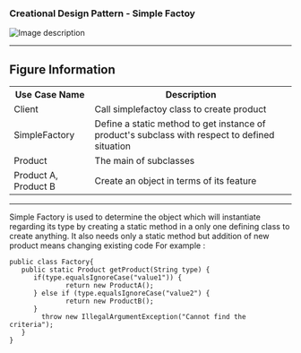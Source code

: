 ### Creational Design Pattern - Simple Factoy

![Image description](https://github.com/Rapter1990/Software-Design-Pattren-Examples-in-Java/blob/master/images/factory.png)

<hr>
<h2>Figure Information</h2>

<table>
  <tr>
    <th>Use Case Name</th>
    <th>Description</th>
  </tr>
  <tr>
    <td>Client</td>
    <td>Call simplefactoy class to create product </td>
  </tr>
  <tr>
    <td>SimpleFactory</td>
    <td>Define a static method to get instance of product's subclass with respect to defined situation</td>
  </tr>
  <tr>
    <td>Product</td>
    <td>The main of subclasses</td>
  </tr>
  <tr>
    <td>Product A, Product B</td>
    <td>Create an object in terms of its feature</td>
  </tr>
</table>

<hr>
Simple Factory is used to determine the object which will instantiate regarding its type by creating a static method in a only one defining class to create anything. It also needs only a static method but addition of new product means changing existing code
For example :

```
public class Factory{
   public static Product getProduct(String type) {
      if(type.equalsIgnoreCase("value1")) {
              return new ProductA();
      } else if (type.equalsIgnoreCase("value2") {
              return new ProductB();
      }
        throw new IllegalArgumentException("Cannot find the criteria");
   }
}
```

